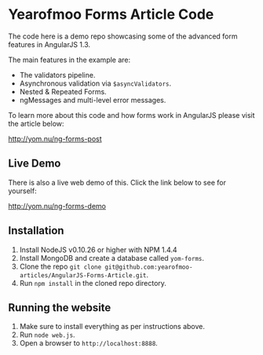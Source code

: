 # Yearofmoo Forms Article Code

The code here is a demo repo showcasing some of the advanced form features in AngularJS 1.3.

The main features in the example are:
- The validators pipeline.
- Asynchronous validation via `$asyncValidators`.
- Nested & Repeated Forms.
- ngMessages and multi-level error messages.

To learn more about this code and how forms work in AngularJS please visit the article below:

http://yom.nu/ng-forms-post

## Live Demo

There is also a live web demo of this. Click the link below to see for yourself:

http://yom.nu/ng-forms-demo

## Installation

1. Install NodeJS v0.10.26 or higher with NPM 1.4.4
2. Install MongoDB and create a database called `yom-forms`.
3. Clone the repo `git clone git@github.com:yearofmoo-articles/AngularJS-Forms-Article.git`.
4. Run `npm install` in the cloned repo directory.

## Running the website

1. Make sure to install everything as per instructions above.
2. Run `node web.js`.
3. Open a browser to `http://localhost:8888`.
